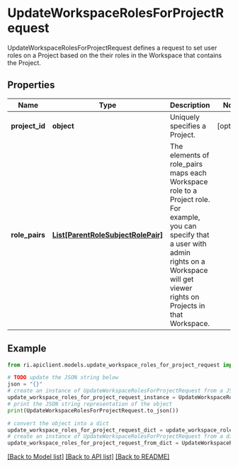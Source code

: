 # UpdateWorkspaceRolesForProjectRequest

UpdateWorkspaceRolesForProjectRequest defines a request to set user roles on a Project based on the their roles in the Workspace that contains the Project.

## Properties

Name | Type | Description | Notes
------------ | ------------- | ------------- | -------------
**project_id** | **object** | Uniquely specifies a Project. | [optional] 
**role_pairs** | [**List[ParentRoleSubjectRolePair]**](ParentRoleSubjectRolePair.md) | The elements of role_pairs maps each Workspace role to a Project role. For example, you can specify that a user with admin rights on a Workspace will get viewer rights on Projects in that Workspace. | 

## Example

```python
from ri.apiclient.models.update_workspace_roles_for_project_request import UpdateWorkspaceRolesForProjectRequest

# TODO update the JSON string below
json = "{}"
# create an instance of UpdateWorkspaceRolesForProjectRequest from a JSON string
update_workspace_roles_for_project_request_instance = UpdateWorkspaceRolesForProjectRequest.from_json(json)
# print the JSON string representation of the object
print(UpdateWorkspaceRolesForProjectRequest.to_json())

# convert the object into a dict
update_workspace_roles_for_project_request_dict = update_workspace_roles_for_project_request_instance.to_dict()
# create an instance of UpdateWorkspaceRolesForProjectRequest from a dict
update_workspace_roles_for_project_request_from_dict = UpdateWorkspaceRolesForProjectRequest.from_dict(update_workspace_roles_for_project_request_dict)
```
[[Back to Model list]](../README.md#documentation-for-models) [[Back to API list]](../README.md#documentation-for-api-endpoints) [[Back to README]](../README.md)

